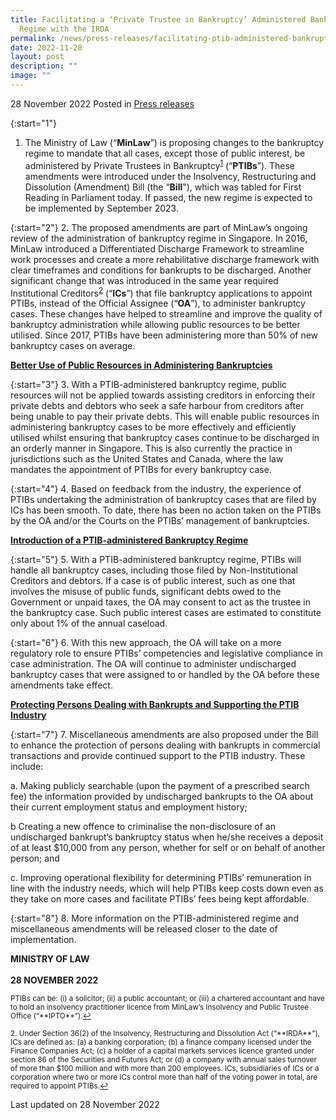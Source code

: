 ```yaml
---
title: Facilitating a ‘Private Trustee in Bankruptcy’ Administered Bankruptcy
  Regime with the IRDA
permalink: /news/press-releases/facilitating-ptib-administered-bankruptcy-regime-irda/
date: 2022-11-28
layout: post
description: ""
image: ""
---
```

28 November 2022 Posted in [Press releases](/news/press-releases)

{:start="1"}
1.	The Ministry of Law (“**MinLaw**”) is proposing changes to the bankruptcy regime to mandate that all cases, except those of public interest, be administered by Private Trustees in Bankruptcy<sup><a href="#fn1" id="ref1">1</a></sup> (“**PTIBs**”). These amendments were introduced under the Insolvency, Restructuring and Dissolution (Amendment) Bill (the “**Bill**"), which was tabled for First Reading in Parliament today. If passed, the new regime is expected to be implemented by September 2023.
    
{:start="2"}
2.	The proposed amendments are part of MinLaw’s ongoing review of the administration of bankruptcy regime in Singapore. In 2016, MinLaw introduced a Differentiated Discharge Framework to streamline work processes and create a more rehabilitative discharge framework with clear timeframes and conditions for bankrupts to be discharged. Another significant change that was introduced in the same year required Institutional Creditors<sup><a href="#fn2" id="ref2">2</a></sup> (“**ICs**”) that file bankruptcy applications to appoint PTIBs, instead of the Official Assignee (“**OA**”), to administer bankruptcy cases. These changes have helped to streamline and improve the quality of bankruptcy administration while allowing public resources to be better utilised. Since 2017, PTIBs have been administering more than 50% of new bankruptcy cases on average.

<b><u>Better Use of Public Resources in Administering Bankruptcies</u></b>

{:start="3"}
3.	With a PTIB-administered bankruptcy regime, public resources will not be applied towards assisting creditors in enforcing their private debts and debtors who seek a safe harbour from creditors after being unable to pay their private debts. This will enable public resources in administering bankruptcy cases to be more effectively and efficiently utilised whilst ensuring that bankruptcy cases continue to be discharged in an orderly manner in Singapore. This is also currently the practice in jurisdictions such as the United States and Canada, where the law mandates the appointment of PTIBs for every bankruptcy case.

{:start="4"}
4.	Based on feedback from the industry, the experience of PTIBs undertaking the administration of bankruptcy cases that are filed by ICs has been smooth. To date, there has been no action taken on the PTIBs by the OA and/or the Courts on the PTIBs’ management of bankruptcies.

<b><u>Introduction of a PTIB-administered Bankruptcy Regime</u></b>

{:start="5"}
5.	With a PTIB-administered bankruptcy regime, PTIBs will handle all bankruptcy cases, including those filed by Non-Institutional Creditors and debtors. If a case is of public interest, such as one that involves the misuse of public funds, significant debts owed to the Government or unpaid taxes, the OA may consent to act as the trustee in the bankruptcy case. Such public interest cases are estimated to constitute only about 1% of the annual caseload.
    
{:start="6"}
6.	With this new approach, the OA will take on a more regulatory role to ensure PTIBs’ competencies and legislative compliance in case administration. The OA will continue to administer undischarged bankruptcy cases that were assigned to or handled by the OA before these amendments take effect.
    
<b><u>Protecting Persons Dealing with Bankrupts and Supporting the PTIB Industry</b></u>

{:start="7"}
7.	Miscellaneous amendments are also proposed under the Bill to enhance the protection of persons dealing with bankrupts in commercial transactions and provide continued support to the PTIB industry. These include:

a.	Making publicly searchable (upon the payment of a prescribed search fee) the information provided by undischarged bankrupts to the OA about their current employment status and employment history;

b	Creating a new offence to criminalise the non-disclosure of an undischarged bankrupt’s bankruptcy status when he/she receives a deposit of at least $10,000 from any person, whether for self or on behalf of another person; and 
    
c.	Improving operational flexibility for determining PTIBs’ remuneration in line with the industry needs, which will help PTIBs keep costs down even as they take on more cases and facilitate PTIBs’ fees being kept affordable.

{:start="8"}
8.	More information on the PTIB-administered regime and miscellaneous amendments will be released closer to the date of implementation.

**MINISTRY OF LAW**<br>
<br>**28 NOVEMBER 2022**


<p><sup id="fn1">PTIBs can be: (i) a solicitor; (ii) a public accountant; or (iii) a chartered accountant and have to hold an insolvency practitioner licence from MinLaw’s Insolvency and Public Trustee Office (“**IPTO**”).<a href="#ref1" title="Jump back to footnote 1 in the text.">↩</a></sup></p>

<p><sup id="fn2">2. Under Section 36(2) of the Insolvency, Restructuring and Dissolution Act (“**IRDA**”), ICs are defined as: (a) a banking corporation; (b) a finance company licensed under the Finance Companies Act; (c) a holder of a capital markets services licence granted under section 86 of the Securities and Futures Act; or (d) a company with annual sales turnover of more than $100 million and with more than 200 employees. ICs, subsidiaries of ICs or a corporation where two or more ICs control more than half of the voting power in total, are required to appoint PTIBs.<a href="#ref2" title="Jump back to footnote 2 in the text.">↩</a></sup></p>
 
<p class="right-side-updated">Last updated on 28 November 2022</p>